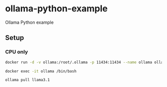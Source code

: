 # ollama-python-example
Ollama Python example

## Setup

### CPU only

```bash
docker run -d -v ollama:/root/.ollama -p 11434:11434 --name ollama ollama/ollama
```

```bash
docker exec -it ollama /bin/bash
```

```bash
ollama pull llama3.1
```
